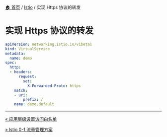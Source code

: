 [🏠 首页](../_index.md) / [Istio](_index.md) / 实现 Https 协议的转发

# 实现 Https 协议的转发

```yaml
apiVersion: networking.istio.io/v1beta1
kind: VirtualService
metadata:
  name: demo
spec:
  http:
  - headers:
      request:
        set:
          X-Forwarded-Proto: https
    match:
    - uri:
        prefix: /
    name: demo.default
```

---
[« 应用层级设置访问白名单](istio-white-manifest.md)

[» Istio 0-1 流量管理方案](traffic-management.md)
